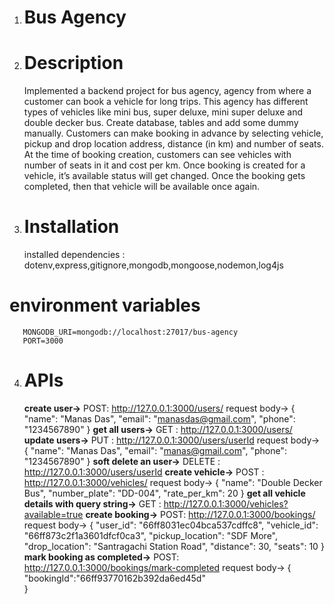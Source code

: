 1. # Bus Agency
2. # Description
    Implemented a backend project for bus agency, agency from where a customer can book a vehicle
    for long trips. This agency has different types of vehicles like mini bus, super deluxe, mini super
    deluxe and double decker bus. Create database, tables and add some dummy manually.
    Customers can make booking in advance by selecting vehicle, pickup and drop location
    address, distance (in km) and number of seats. At the time of booking creation, customers can
    see vehicles with number of seats in it and cost per km. Once booking is created for a vehicle,
    it’s available status will get changed. Once the booking gets completed, then that vehicle will be
    available once again.
3. # Installation
    installed dependencies : 
      dotenv,express,gitignore,mongodb,mongoose,nodemon,log4js
  # environment variables
       MONGODB_URI=mongodb://localhost:27017/bus-agency
       PORT=3000
4. # APIs
    **create user->** POST: http://127.0.0.1:3000/users/
    request body->
    {
    "name": "Manas Das",
    "email": "manasdas@gmail.com",
    "phone": "1234567890"
    }
   **get all users->** GET : http://127.0.0.1:3000/users/
   **update users->** PUT :  http://127.0.0.1:3000/users/userId
    request body->
    {
    "name": "Manas Das",
    "email": "manas@gmail.com",
    "phone": "1234567890"
    }
    **soft delete an user->** DELETE : http://127.0.0.1:3000/users/userId
    **create vehicle->** POST : http://127.0.0.1:3000/vehicles/
    request body->
     {
        "name": "Double Decker Bus",
        "number_plate": "DD-004",
        "rate_per_km": 20
    }
    **get all vehicle details with query string->** GET : http://127.0.0.1:3000/vehicles?available=true
    **create booking->** POST: http://127.0.0.1:3000/bookings/
    request body->
    {
    "user_id": "66ff8031ec04bca537cdffc8",
    "vehicle_id": "66ff873c2f1a3601dfcf0ca3",
    "pickup_location": "SDF More",
    "drop_location": "Santragachi Station Road",
    "distance": 30, 
    "seats": 10
   }
    **mark booking as completed->** POST: http://127.0.0.1:3000/bookings/mark-completed
    request body->
    {
    "bookingId":"66ff93770162b392da6ed45d"   
    }

